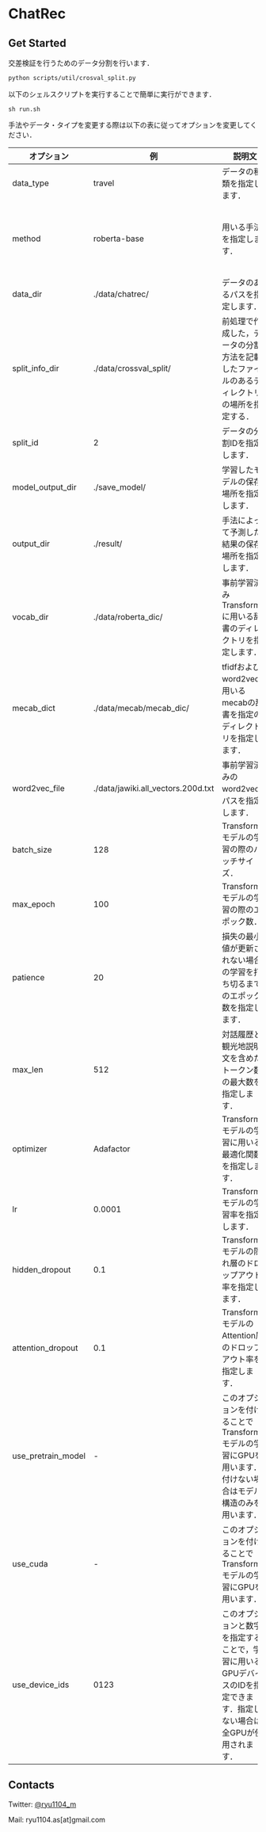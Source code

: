 # ChatRec

## Get Started

交差検証を行うためのデータ分割を行います．

```bash
python scripts/util/crosval_split.py
```

以下のシェルスクリプトを実行することで簡単に実行ができます．

```
sh run.sh
```

手法やデータ・タイプを変更する際は以下の表に従ってオプションを変更してください．

| オプション         | 例                                 | 説明文                                                                                                                 | 引数                                                                             |
| ------------------ | ---------------------------------- | ---------------------------------------------------------------------------------------------------------------------- | -------------------------------------------------------------------------------- |
| data_type          | travel                             | データの種類を指定します．                                                                                             | no_restriction, travel, except_for_travel                                        |
| method             | roberta-base                       | 用いる手法を指定します．                                                                                               | human, tfidf_cossim, w2v_cossim, w2v_svr, bert-base, roberta-base, roberta-large |
| data_dir           | ./data/chatrec/                    | データのあるパスを指定します．                                                                                         | -                                                                                |
| split_info_dir     | ./data/crossval_split/             | 前処理で作成した，データの分割方法を記載したファイルのあるディレクトリの場所を指定する．                               | -                                                                                |
| split_id           | 2                                  | データの分割IDを指定します．                                                                                           | -                                                                                |
| model_output_dir   | ./save_model/                      | 学習したモデルの保存場所を指定します．                                                                                 | -                                                                                |
| output_dir         | ./result/                          | 手法によって予測した結果の保存場所を指定します．                                                                       | -                                                                                |
| vocab_dir          | ./data/roberta_dic/                | 事前学習済みTransformerに用いる辞書のディレクトリを指定します．                                                        | -                                                                                |
| mecab_dict         | ./data/mecab/mecab_dic/            | tfidfおよびword2vecに用いるmecabの辞書を指定のディレクトリを指定します．                                               | -                                                                                |
| word2vec_file      | ./data/jawiki.all_vectors.200d.txt | 事前学習済みのword2vecのパスを指定します．                                                                             | -                                                                                |
| batch_size         | 128                                | Transformerモデルの学習の際のバッチサイズ．                                                                            |                                                                                  |
| max_epoch          | 100                                | Transformerモデルの学習の際のエポック数．                                                                              |                                                                                  |
| patience           | 20                                 | 損失の最小値が更新されない場合の学習を打ち切るまでのエポック数を指定します．                                           |                                                                                  |
| max_len            | 512                                | 対話履歴と観光地説明文を含めたトークン数の最大数を指定します．                                                         |                                                                                  |
| optimizer          | Adafactor                          | Transformerモデルの学習に用いる最適化関数を指定します．                                                                | Adafactor, Adam, AdamW, SGD                                                      |
| lr                 | 0.0001                             | Transformerモデルの学習率を指定します．                                                                                |                                                                                  |
| hidden_dropout     | 0.1                                | Transformerモデルの隠れ層のドロップアウト率を指定します．                                                              |                                                                                  |
| attention_dropout  | 0.1                                | TransformerモデルのAttention層のドロップアウト率を指定します．                                                         |                                                                                  |
| use_pretrain_model | -                                  | このオプションを付けることでTransformerモデルの学習にGPUを用います．付けない場合はモデル構造のみを用います．           |                                                                                  |
| use_cuda           | -                                  | このオプションを付けることでTransformerモデルの学習にGPUを用います．                                                   |                                                                                  |
| use_device_ids     | 0123                               | このオプションと数字を指定することで，学習に用いるGPUデバイスのIDを指定できます．指定しない場合は全GPUが使用されます． |                                                                                  |


## Contacts
Twitter: [@ryu1104_m](https://twitter.com/ryu1104_m)

Mail: ryu1104.as[at]gmail.com